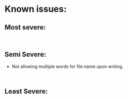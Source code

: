 # Known issues:

## Most severe:
<ul>
    
</ul>

<br>

## Semi Severe:
<ul>
    <li>
    Not allowing multiple words for file name upon writing. 
    </li>
</ul>

<br>

## Least Severe:
<ul>
   
</ul>